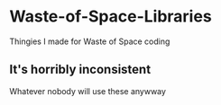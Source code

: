 # Waste-of-Space-Libraries

Thingies I made for Waste of Space coding

## It's horribly inconsistent

Whatever nobody will use these anywway
